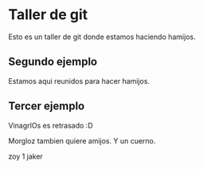 # Taller de git

Esto es un taller de git donde estamos haciendo hamijos.

## Segundo ejemplo

Estamos aqui reunidos para hacer hamijos.

## Tercer ejemplo

VinagrIOs es retrasado :D

Morgloz tambien quiere amijos. Y un cuerno.

zoy 1 jaker
